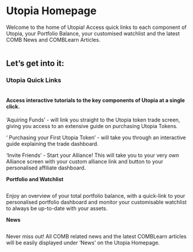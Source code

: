 # Utopia Homepage

Welcome to the home of Utopia! Access quick links to each component of Utopia, your Portfolio Balance, your customised watchlist and the latest COMB News and COMBLearn Articles.

<figure><img src="https://lh5.googleusercontent.com/mjFktH4dc6FXn1tVNCAULBzOf2y0ta5NdR1C4tCqL0ZHZWAk2-e3CAbqiwAoPfiBKqyWxX4s8OIGerg0oaA-6oBoponctAQc_FOXbk8VA7KG6VvoDXSvOC-et9yJgTvWbopEQYpuwzjxJgPA_56RT7hxiRhCBGLoXYnVTOQVqInHtXdY-e1VOAer3g" alt=""><figcaption></figcaption></figure>

## Let’s get into it:

### Utopia Quick Links

<figure><img src="https://lh6.googleusercontent.com/_N9EwHhnaMDsvxccaWKS5uzm7rVfARpEHwrcnv7Dl-PPEnf4xfTkosDXDBRsAEKnRhBSmyNVSLyrRZi5az_azkRhE0isF505ms-AgASASBVCM7LOjonBNXfnI_XKoGrOmthiB5tJcCGV1F9sWsGhWOiotLytvLMG6UjdOrUG4KhCjnin9tQ75dx0CQ" alt=""><figcaption></figcaption></figure>

#### Access **interactive** tutorials to the key components of Utopia at a single click.&#x20;

‘Aquiring Funds’ - will link you straight to the Utopia token trade screen, giving you access to an extensive guide on purchasing Utopia Tokens.&#x20;

‘ Purchasing your First Utopia Token’ - will take you through an interactive guide explaining the trade dashboard.&#x20;

‘Invite Friends’ - Start your Alliance! This will take you to your very own Alliance screen with your custom alliance link and button to your personalised affiliate dashboard.

**Portfolio and Watchlist**

<figure><img src="https://lh4.googleusercontent.com/n2McEHAfmGCHOA52MarQpPmO81NXxnmDqPfAtEytEJMHKPAz2yvWR_XjPXWNNQv-e1zeF9QcVprxgDWohx962kCsy3MbhA02erVNqbuQ-LvY9dE9wf1DeCpwO-qIEBFPpSgxnZWsh1FGeffVYNCQHKtldme2CTN49vBL9ULHDr2tJ7UnTtY7gJ5tjg" alt=""><figcaption></figcaption></figure>

Enjoy an overview of your total portfolio balance, with a quick-link to your personalised portfolio dashboard and monitor your customisable watchlist to always be up-to-date with your assets.

**News**

<figure><img src="https://lh6.googleusercontent.com/pk83iD3QQHHuWbcp0Uti4v_b_YQTdJCX61QSAa3aLb5A-KGlNxr9EvnlKUxgAqivCAsyLeqy1JPGB14n2rK0UPT02TCZ3dFcgw4i4E1uHsgGf6XFdoXUTRGc8V5eLJ0QQSGXxlCfQPoz7ScboXBwhFobyyyqRUv6fp-2RBrEGs4pLpHfMx8LGJTP7w" alt=""><figcaption></figcaption></figure>

Never miss out! All COMB related news and the latest COMBLearn articles will be easily displayed under ‘News’ on the Utopia Homepage.
